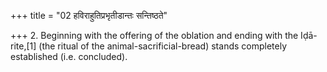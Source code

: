 +++
title = "02 हविराहुतिप्रभृतीडान्तः सन्तिष्ठते"

+++
2. Beginning with the offering of the oblation and ending with the Iḍā-rite,[1] (the ritual of the animal-sacrificial-bread) stands completely established (i.e. concluded).  


[^1]: i.e. from II.18.8 upto III.3.1.
